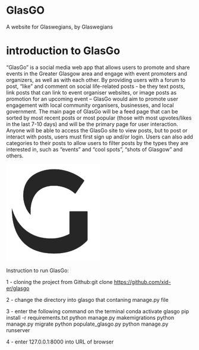# GlasGO
A website for Glaswegians, by Glaswegians

# introduction to GlasGo
“GlasGo” is a social media web app that allows users to promote and share events in the Greater Glasgow area and engage with event promoters and organizers, as well as with each other. By providing users with a forum to post, “like” and comment on social life-related posts - be they text posts, link posts that can link to event organiser websites, or image posts as promotion for an upcoming event – GlasGo would aim to promote user engagement with local community organisers, businesses, and local government. The main page of GlasGo will be a feed page that can be sorted by most recent posts or most popular (those with most upvotes/likes in the last 7-10 days) and will be the primary page for user interaction. Anyone will be able to access the GlasGo site to view posts, but to post or interact with posts, users must first sign up and/or login. Users can also add categories to their posts to allow users to filter posts by the types they are interested in, such as “events” and “cool spots”, “shots of Glasgow” and others.

![Image text](https://github.com/xid-er/glasgo/blob/main/static/images/g-logo.png)

Instruction to run GlasGo:

1 - cloning the project from Github:git clone https://github.com/xid-er/glasgo

2 - change the directory into glasgo that contaning manage.py file

3 - enter the following command on the terminal
    conda activate glasgo
        pip install -r requirements.txt
			  python manage.py makemigrations
			  python manage.py migrate
		    python populate_glasgo.py
		    python manage.py runserver
		    
4 - enter 127.0.0.1:8000 into URL of browser